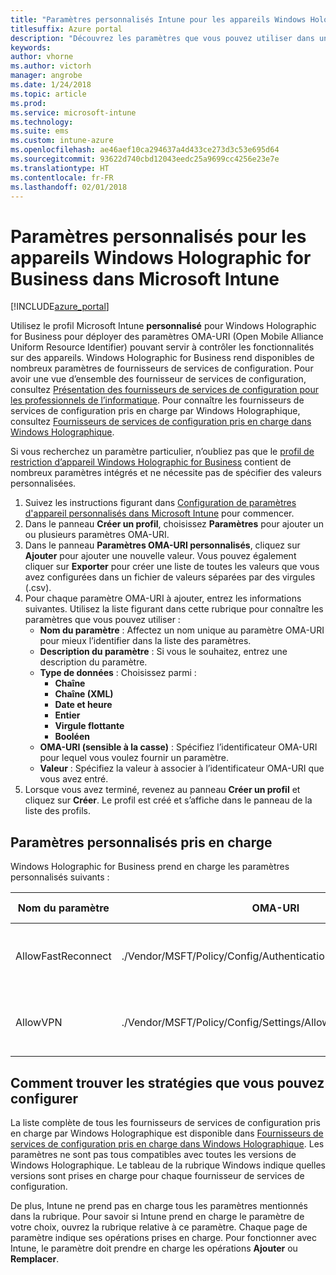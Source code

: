 ```yaml
---
title: "Paramètres personnalisés Intune pour les appareils Windows Holographic for Business"
titlesuffix: Azure portal
description: "Découvrez les paramètres que vous pouvez utiliser dans un profil personnalisé Windows Holographic for Business."
keywords: 
author: vhorne
ms.author: victorh
manager: angrobe
ms.date: 1/24/2018
ms.topic: article
ms.prod: 
ms.service: microsoft-intune
ms.technology: 
ms.suite: ems
ms.custom: intune-azure
ms.openlocfilehash: ae46aef10ca294637a4d433ce273d3c53e695d64
ms.sourcegitcommit: 93622d740cbd12043eedc25a9699cc4256e23e7e
ms.translationtype: HT
ms.contentlocale: fr-FR
ms.lasthandoff: 02/01/2018
---
```

# <a name="custom-device-settings-for-windows-holographic-for-business-devices-in-microsoft-intune"></a>Paramètres personnalisés pour les appareils Windows Holographic for Business dans Microsoft Intune

[!INCLUDE[azure_portal](./includes/azure_portal.md)]

 Utilisez le profil Microsoft Intune **personnalisé** pour Windows Holographic for Business pour déployer des paramètres OMA-URI (Open Mobile Alliance Uniform Resource Identifier) pouvant servir à contrôler les fonctionnalités sur des appareils. Windows Holographic for Business rend disponibles de nombreux paramètres de fournisseurs de services de configuration. Pour avoir une vue d’ensemble des fournisseur de services de configuration, consultez [Présentation des fournisseurs de services de configuration pour les professionnels de l’informatique](https://technet.microsoft.com/itpro/windows/manage/how-it-pros-can-use-configuration-service-providers). Pour connaître les fournisseurs de services de configuration pris en charge par Windows Holographique, consultez [Fournisseurs de services de configuration pris en charge dans Windows Holographique](https://docs.microsoft.com/en-us/windows/client-management/mdm/configuration-service-provider-reference#hololens).

Si vous recherchez un paramètre particulier, n’oubliez pas que le [profil de restriction d’appareil Windows Holographic for Business](device-restrictions-windows-holographic.md) contient de nombreux paramètres intégrés et ne nécessite pas de spécifier des valeurs personnalisées.

1. Suivez les instructions figurant dans [Configuration de paramètres d'appareil personnalisés dans Microsoft Intune](custom-settings-configure.md) pour commencer.
2. Dans le panneau **Créer un profil**, choisissez **Paramètres** pour ajouter un ou plusieurs paramètres OMA-URI.
3. Dans le panneau **Paramètres OMA-URI personnalisés**, cliquez sur **Ajouter** pour ajouter une nouvelle valeur. Vous pouvez également cliquer sur **Exporter** pour créer une liste de toutes les valeurs que vous avez configurées dans un fichier de valeurs séparées par des virgules (.csv).
4. Pour chaque paramètre OMA-URI à ajouter, entrez les informations suivantes. Utilisez la liste figurant dans cette rubrique pour connaître les paramètres que vous pouvez utiliser :
    - **Nom du paramètre** : Affectez un nom unique au paramètre OMA-URI pour mieux l’identifier dans la liste des paramètres.
    - **Description du paramètre** : Si vous le souhaitez, entrez une description du paramètre.
    - **Type de données** : Choisissez parmi :
        - **Chaîne**
        - **Chaîne (XML)**
        - **Date et heure**
        - **Entier**
        - **Virgule flottante**
        - **Booléen**
    - **OMA-URI (sensible à la casse)** : Spécifiez l’identificateur OMA-URI pour lequel vous voulez fournir un paramètre.
    - **Valeur** : Spécifiez la valeur à associer à l’identificateur OMA-URI que vous avez entré.
5. Lorsque vous avez terminé, revenez au panneau **Créer un profil** et cliquez sur **Créer**.
Le profil est créé et s’affiche dans le panneau de la liste des profils.

## <a name="supported-custom-settings"></a>Paramètres personnalisés pris en charge

Windows Holographic for Business prend en charge les paramètres personnalisés suivants :


|Nom du paramètre|OMA-URI|Type de données  |
|---------|---------|---------|
|AllowFastReconnect     |./Vendor/MSFT/Policy/Config/Authentication/AllowFastReconnect|Entier (0 - non autorisé, 1 - autorisé)|
|AllowVPN     |./Vendor/MSFT/Policy/Config/Settings/AllowVPN|Entier (0 - non autorisé, 1 - autorisé)|



## <a name="how-to-find-the-policies-you-can-configure"></a>Comment trouver les stratégies que vous pouvez configurer

La liste complète de tous les fournisseurs de services de configuration pris en charge par Windows Holographique est disponible dans [Fournisseurs de services de configuration pris en charge dans Windows Holographique](https://docs.microsoft.com/en-us/windows/client-management/mdm/configuration-service-provider-reference#hololens). Les paramètres ne sont pas tous compatibles avec toutes les versions de Windows Holographique. Le tableau de la rubrique Windows indique quelles versions sont prises en charge pour chaque fournisseur de services de configuration.

De plus, Intune ne prend pas en charge tous les paramètres mentionnés dans la rubrique. Pour savoir si Intune prend en charge le paramètre de votre choix, ouvrez la rubrique relative à ce paramètre. Chaque page de paramètre indique ses opérations prises en charge. Pour fonctionner avec Intune, le paramètre doit prendre en charge les opérations **Ajouter** ou **Remplacer**.


